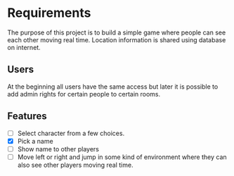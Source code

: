 # Requirements

The purpose of this project is to build a simple game where people can see each other moving real time. Location information is shared using database on internet.

## Users

At the beginning all users have the same access but later it is possible to add admin rights for certain people to certain rooms.

## Features

- [ ] Select character from a few choices.
- [x] Pick a name
- [ ] Show name to other players
- [ ] Move left or right and jump in some kind of environment where they can also see other players moving real time.
